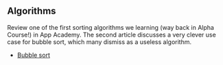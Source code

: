 ## Algorithms

Review one of the first sorting algorithms we learning (way back in Alpha Course!) in App Academy. The second article discusses a very clever use case for bubble sort, which many dismiss as a useless algorithm.

* [Bubble sort](https://www.toptal.com/developers/sorting-algorithms/bubble-sort)